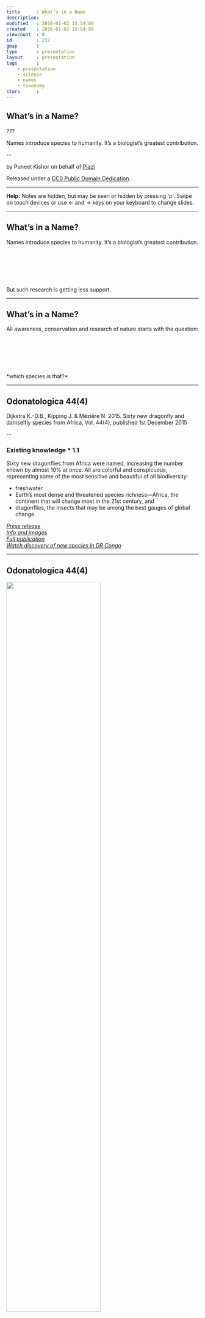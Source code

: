 ```yaml
---
title      : What’s in a Name
description: 
modified   : 2016-01-02 15:54:00
created    : 2016-01-02 15:54:00
viewcount  : 0
id         : 232
gmap       : 
type       : presentation
layout     : presentation
tags       :
    - presentation
    - science
    - names
    - taxonomy
stars      : 
---
```


## What’s in a Name?

???

Names introduce species to humanity. It’s a biologist’s greatest contribution.

--

<div class="author">by Puneet Kishor on behalf of <a href="">Plazi<a></div>

Released under a [CC0 Public Domain Dedication](http://creativecommons.org/publicdomain/zero/1.0/).

<hr>

**Help:** Notes are hidden, but may be seen or hidden by pressing 'p'. Swipe on touch devices or use ← and → keys on your keyboard to change slides.

---

## What’s in a Name?

Names introduce species to humanity. It’s a biologist’s greatest contribution.
<p>&nbsp;</p>
<p>&nbsp;</p>
<p>&nbsp;</p>
But such research is getting less support.

---

## What’s in a Name?

All awareness, conservation and research of nature starts with the question:
<p>&nbsp;</p>
<p>&nbsp;</p>
<p>&nbsp;</p>
*which species is that?*

---

## Odonatologica 44(4)

Dijkstra K.-D.B., Kipping J. & Mézière N. 2015. Sixty new dragonfly and damselfly species from Africa, Vol. 44(4), published 1st December 2015

--

### Existing knowledge * 1.1

Sixty new dragonflies from Africa were named, increasing the number known by almost 10% at once. All are colorful and conspicuous, representing some of the most sensitive and beautiful of all biodiversity: 

- freshwater
- Earth’s most dense and threatened species richness—Africa, the continent that will change most in the 21st century, and 
- dragonflies, the insects that may be among the best gauges of global change.

<cite>
<a href="https://goo.gl/KGMsyC" target="_blank">Press release</a><br>
<a href="https://goo.gl/vRoJSL" target="_blank">Info and images</a><br>
<a href="http://www.osmylus.com/index.php/downloads" target="_blank">Full publication</a><br>
<a href="http://youtu.be/Arr2k7dwzSU" target="_blank">Watch discovery of new species in DR Congo</a><br>
</cite>

---

## Odonatologica 44(4)

<img src="/entry-files/W/WH/WHA/Whats-in-a-name/img/odonatologica-44-download-page.jpg" width="70%">

<span class="hilite">A free, low resolution PDF !!</span>

---

## Response

We applaud the effort, and the dragonflies are wonderful

--

*but*

- Does it in an open access journal? **No**
- Does the article have a DOI so that it can be easily cited? **No** 
- Are the names registered with ZooBank? **No** 
- Are the DNA sequences available in GenBank? **No** 
- Is the data available for downloading? **No**
- Has the distributional data been deposited in GBIF? **No**

--

Surely we need to think about the best way to make all this hard work as widely accessible as possible? A PDF with wonderful pictures of dragonflies and low resolution maps does not represent the best that modern taxonomic publishing can offer.

---

## Not Open, Not Good for Science

<img src="/entry-files/W/WH/WHA/Whats-in-a-name/img/odonatologica-44.jpg">

---

## Enter Plazi 

- Grab the document
- Retrieve or assign a DOI
- Use GoldenGATE Imagine to semantically enhance the document
    - XML document with proper word-flow
    - tables and figures discovered
    - captions discovered linked to respective figures and tables
    - Figure citation linked with the respective caption
    - IMF created

---

## Plazi Aim

Create a knowledge graph where we focus on a set of elements that are linked through persistent identifiers which we hopefully can turn into a graph derived by machine. 

---

## Plazi Outputs

- Bibliographic metadata
- Bibliographic references parsed
- Taxonomic names parsed and hierarchy added
- New taxon names added to Zoobank and with retrieved LSID new taxon names annotated
- Treatment and Treatment structure tagged
- MaterialsCitation tagged and parsed
- MaterialsCitation with BOLD IDs annotated
- Visualized the data
- Make sure that the data export to GBIF, NCBI, Wikidata and MOL works

---

## Starting Point

- original [PDF](http://www.osmylus.com/images/own/Downloads/Odonatologica_44-4-low_res.pdf)
- Plazi treatments: [Summary List](http://plazi.cs.umb.edu/GgServer/summary/FF9B2A1CCA19FFEAEE22FFED4105FFB2) and [RDF](http://plazi.cs.umb.edu/GgServer/rdf/03A25264CA15FFFAEF37FB524211FE1F)
- Darwin Core Archive: [DWCA](http://plazi.cs.umb.edu/GgServer/dwca/FF9B2A1CCA19FFEAEE22FFED4105FFB2.zip)
- Zoobank [entry](http://zoobank.org/References/A0592344-0F17-4463-8CE2-02900DBB8F20)
- EU-NOMEN: implementation in March 2016
- Species-ID [entry](http://species-id.net/wiki/Umma_gumma)
- Wikidata: [article](https://www.wikidata.org/wiki/Q21714913), [list of entries](https://www.wikidata.org/w/index.php?title=Special:WhatLinksHere/Q21714913&namespace=0&limit=100), [discussion](https://www.wikidata.org/wiki/Wikidata_talk:WikiProject_Taxonomy#Dragonflies)

---

## Starting Point

- GBIF: [record map](http://www.gbif.org/occurrence/search?DATASET_KEY=7b04b312-ad6f-4161-b6a4-7d48bee99014)
- NCBI Taxonomy Linkout: uploaded and processed
- MOL: in discussion
- ORD.CH: in process
- EOL: in process
- BOLDSystems: request sent
- BLR: DOI: [10.5281/zenodo.35388](http://dx.doi.org/10.5281/zenodo.35388)
- Discussion on Taxacom: [Explanation of project](http://taxacom.markmail.org/search/?q=#query:%20from%3A%22Donat%20Agosti%22+page:1+mid:fapu44cuusylw47w+state:results)

---

## Plazi Makes a Publication Flower

<img src="/entry-files/W/WH/WHA/Whats-in-a-name/img/flower.png" height="400">

---

## Conclusion

.left-column[
### More automation
]

.right-column[
Technically and network wise we have all in place and with enough knowledge connections all the problems can and have been solved with the exception to NCBI, MOL/BarcodeSystem and EOL. The reasons are generally slow contact, to be established and quasi non-functional respectively, and thus not much to be done but the former two need more automation.
]

---

## Conclusion

.left-column[
### More automation
### Better tools
]

.right-column[
It is clear though that it is a tiresome process with a high frustration potential, by tools that don’t work and are not clearly labeled and thus risking to waste a lot of time, and on the other side a lot of emails that can become discouraging - though not meant so.
]

---

## Conclusion

.left-column[
### More automation
### Better tools
### Visualization
]

.right-column[
But the end, being able to provide data and especially to visualize content is really great, as much as it is to provide an inroad into the data of taxonomy and thus a particular view of the living world
]

---

## Conclusion

.left-column[
### More automation
### Better tools
### Visualization
### Scaling
]

.right-column[
Scaling up is still a big issue. 
]

---

## Conclusion

.left-column[
### More automation
### Better tools
### Visualization
### Scaling
### TaxPub
]

.right-column[
Promotion of moving into TaxPub publishing ought be the most effective way forwards.
]

---

## Conclusion

.left-column[
### More automation
### Better tools
### Visualization
### Scaling
### TaxPub
### Resources
]

.right-column[
What are the impediments to getting the resources to make such a push? Are people and institutions not convinced that this is a problem? Is the investment perceived to be too much compared to the returns? Do we need to make a smaller-scale working pilot and then let it be replicated in many locations instead of creating a single behemoth that may or may not work? All these issues need to be examined critically.”
]

---

## Conclusion

.left-column[
### More automation
### Better tools
### Visualization
### Scaling
### TaxPub
### Resources
### DAK
]

.right-column[
Having the data available in this form might also lead to assign a DAK value to a publication. How much digital accessible knowledge (DAK) is in a paper? This is not to have a paper, but at the end how much does a paper contribute in terms of data to distribution modeling? This could be a mixture of  number of treatments and specimens per treatment with geo coordinates, percentage of geo coordinates from GPS
]

---

## Acknowledgements

- Jens Kipping, Nicolas Mézière, Klaas-Douwe B. Dijkstra  
- Naturalis Biodiversity Center, Leiden, The Netherlands Conservation Ecology and Entomology, Stellenbosch University, South Africa  
- Rod Page  
- Donat Agosti  
- Jeremy Miller

---

